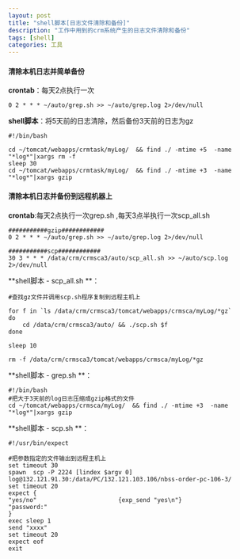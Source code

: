 ```yaml
---
layout: post
title: "shell脚本[日志文件清除和备份]"
description: "工作中用到的crm系统产生的日志文件清除和备份"
tags: [shell]
categories: 工具
---
```


#### 清除本机日志并简单备份

**crontab**：每天2点执行一次

```shell
0 2 * * * ~/auto/grep.sh >> ~/auto/grep.log 2>/dev/null
```
**shell脚本**：将5天前的日志清除，然后备份3天前的日志为gz

```shell
#!/bin/bash

cd ~/tomcat/webapps/crmtask/myLog/  && find ./ -mtime +5  -name "*log*"|xargs rm -f
sleep 30
cd ~/tomcat/webapps/crmtask/myLog/  && find ./ -mtime +3  -name "*log*"|xargs gzip
```

#### 清除本机日志并备份到远程机器上

**crontab**:每天2点执行一次grep.sh ,每天3点半执行一次scp_all.sh

```shell
###########gzip############
0 2 * * * ~/auto/grep.sh >> ~/auto/grep.log 2>/dev/null

###########scp############
30 3 * * * /data/crm/crmsca3/auto/scp_all.sh >> ~/auto/scp.log 2>/dev/null
```

**shell脚本 - scp_all.sh **：

```shell
#查找gz文件并调用scp.sh程序复制到远程主机上

for f in `ls /data/crm/crmsca3/tomcat/webapps/crmsca/myLog/*gz`
do
    cd /data/crm/crmsca3/auto/ && ./scp.sh $f
done

sleep 10

rm -f /data/crm/crmsca3/tomcat/webapps/crmsca/myLog/*gz
```

**shell脚本 - grep.sh **：

```shell
#!/bin/bash
#把大于3天前的log日志压缩成gzip格式的文件
cd ~/tomcat/webapps/crmsca/myLog/  && find ./ -mtime +3  -name "*log*"|xargs gzip
```

**shell脚本 - scp.sh **：

```shell
#!/usr/bin/expect

#把参数指定的文件输出到远程主机上
set timeout 30
spawn  scp -P 2224 [lindex $argv 0] log@132.121.91.30:/data/PC/132.121.103.106/nbss-order-pc-106-3/
set timeout 20
expect {
"yes/no"                       {exp_send "yes\n"}
"password:"
}
exec sleep 1
send "xxxx"
set timeout 20
expect eof
exit

```

